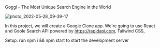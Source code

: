 Goggl - The Most Unique Search Engine in the World

![photo_2022-05-28_09-39-17](https://user-images.githubusercontent.com/63373470/170815797-f7af9f4c-dbb3-4fa8-92ab-d533bf6df048.jpg)

In this project, we will create a Google Clone app. We're going to use React and Goole Search API powered by https://rapidapi.com, Tailwind CSS, 

Setup:
run npm i && npm start to start the development server

